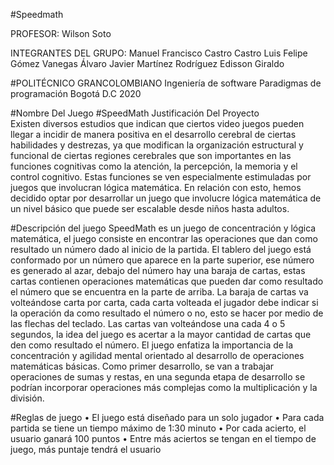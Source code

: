 #Speedmath


PROFESOR: 
Wilson Soto

INTEGRANTES DEL GRUPO:
Manuel Francisco Castro Castro
Luis Felipe Gómez Vanegas
Álvaro Javier Martínez Rodríguez
Edisson Giraldo







 
#POLITÉCNICO GRANCOLOMBIANO
Ingeniería de software
Paradigmas de programación
Bogotá D.C
2020

#Nombre Del Juego
#SpeedMath
Justificación Del Proyecto	
Existen diversos estudios que indican que ciertos video juegos pueden llegar a incidir de manera positiva en el desarrollo cerebral de ciertas habilidades y destrezas, ya que modifican la organización estructural y funcional de ciertas regiones cerebrales que son importantes en las funciones cognitivas como la atención, la percepción, la memoria y el control cognitivo. Estas funciones se ven especialmente estimuladas por juegos que involucran lógica matemática.
En relación con esto, hemos decidido optar por desarrollar un juego que involucre lógica matemática de un nivel básico que puede ser escalable desde niños hasta adultos.

#Descripción del juego
SpeedMath es un juego de concentración y lógica matemática, el juego consiste en encontrar las operaciones que dan como resultado un número dado al inicio de la partida.
El tablero del juego está conformado por un número que aparece en la parte superior, ese número es generado al azar, debajo del número hay una baraja de cartas, estas cartas contienen operaciones matemáticas que pueden dar como resultado el número que se encuentra en la parte de arriba. La baraja de cartas va volteándose carta por carta, cada carta volteada el jugador debe indicar si la operación da como resultado el número o no, esto se hacer por medio de las flechas del teclado. Las cartas van volteándose una cada 4 o 5 segundos, la idea del juego es acertar a la mayor cantidad de cartas que den como resultado el número.
El juego enfatiza la importancia de la concentración y agilidad mental orientado al desarrollo de operaciones matemáticas básicas.
Como primer desarrollo, se van a trabajar operaciones de sumas y restas, en una segunda etapa de desarrollo se podrían incorporar operaciones más complejas como la multiplicación y la división.

#Reglas de juego
•	El juego está diseñado para un solo jugador
•	Para cada partida se tiene un tiempo máximo de 1:30 minuto 
•	Por cada acierto, el usuario ganará 100 puntos 
•	Entre más aciertos se tengan en el tiempo de juego, más puntaje tendrá el usuario
